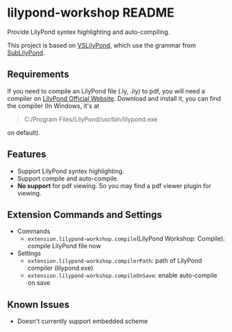 # lilypond-workshop README

Provide LilyPond syntex highlighting and auto-compiling.

This project is based on [VSLilyPond](https://github.com/TrudyFirestone/VSLilyPond), which use the grammar from [SubLilyPond](https://github.com/yrammos/SubLilyPond).

## Requirements

If you need to compile an LilyPond file (.ly, .ily) to pdf, you will need a compiler on [LilyPond Official Website](https://lilypond.org). Download and install it, you can find the compiler (In Windows, it's at 
> C:/Program Files/LilyPond/usr/bin/lilypond.exe

on default).

## Features

- Support LilyPond syntex highlighting.
- Support compile and auto-compile.
- **No support** for pdf viewing. So you may find a pdf viewer plugin for viewing.

## Extension Commands and Settings
- Commands
  * `extension.lilypond-workshop.compile`(LilyPond Workshop: Compile): compile LilyPond file now
- Settings
  * `extension.lilypond-workshop.compilerPath`: path of LilyPond compiler (lilypond.exe)
  * `extension.lilypond-workshop.compileOnSave`: enable auto-compile on save

## Known Issues

- Doesn't currently support embedded scheme
